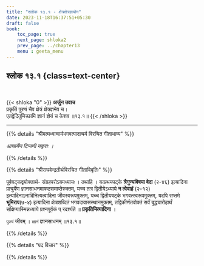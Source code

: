 ```yaml
---
title: "श्लोक १३.१ - क्षेत्रक्षेत्रज्ञयोग"
date: 2023-11-18T16:37:51+05:30
draft: false
book:
    toc_page: true
    next_page: shloka2
    prev_page: ../chapter13
    menu : geeta_menu
---
```




## श्लोक १३.१ {class=text-center}

<br/>

{{< shloka  "0"  >}}
**अर्जुन उवाच**  
प्रकृतिं पुरुषं चैव क्षेत्रं क्षेत्रज्ञमेव च।  
एतद्वेदितुमिच्छामि ज्ञानं ज्ञेयं च केशव ॥१३.१॥
{{< /shloka >}}

---


{{% details "श्रीमत्मध्वाचार्यभगवत्पादाचर्य विरचित  गीताभाष्य" %}}

*आचार्येण टिप्पणी नकृतः ।*

{{% /details %}}



{{% details "श्रीराघवेन्द्रतीर्थविरचित गीताविवृतिः" %}}

पूर्वषट्‌कद्वयोक्तार्थ- संग्रहपरोऽयमध्यायः । तथाहि । 
यत्प्रथमपट्के **त्रैगुण्यविषया वेदा** (२-४६) इत्यादिना 
प्राचुर्येण ज्ञानसाधनमाषष्ठसमाप्तेरुक्तम्‌,
यच्च तत्र द्वितीयेऽध्याये **न त्वेवाहं** (२-१२) 
इत्यादिनाऽनादिनित्यत्वादिना
जीवस्वरूपमुक्तम्‌, यच्च द्वितीयषट्के भगवत्स्वरूपमुक्तम्‌, 
यदपि सप्तमे **भूमिराप**(७-४) इत्यादिना 
क्षेत्रशब्दितं भगवदावासस्थानमुक्तम्‌, तद्विकीर्णतवोक्तं सर्वं
बुद्ध्यारोहार्थं संक्षिप्यास्मिन्नध्याये प्रश्नपूर्वकं प्
रदर्श्यते ॥ **प्रकृतिमित्यादिना** ।   

`पुरुषं` जीवम्‌ । `ज्ञानं` ज्ञानसाधनम्‌ ॥१३.१॥


{{% /details %}}



{{% details "पद विचार" %}}


{{% /details %}}
